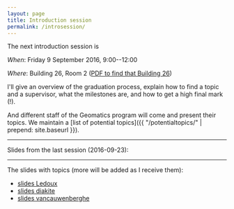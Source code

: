 ```yaml
---
layout: page
title: Introduction session
permalink: /introsession/
---
```


The next introduction session is 

_When_: Friday 9 September 2016, 9:00--12:00

_Where_: Building 26, Room 2 ([PDF to find that Building 26](http://studenten.tudelft.nl/fileadmin/Files/tudelft/over/contact_en_bereikbaarheid/Plattegrond_TUDelft.pdf))

I'll give an overview of the graduation process, explain how to find a
topic and a supervisor, what the milestones are, and how to get a high
final mark (!).

And different staff of the Geomatics program will come and present their topics.
We maintain a [list of potential topics]({{ "/potentialtopics/" | prepend: site.baseurl }}).


- - -

Slides from the last session (2016-09-23):

<script async class="speakerdeck-embed" data-id="7531eb84678742e39629cd27173790c2" data-ratio="1.33333333333333" src="//speakerdeck.com/assets/embed.js"></script>

- - -

The slides with topics (more will be added as I receive them):

  - [slides Ledoux](ledoux.pdf)
  - [slides diakite](diakite.pdf)
  - [slides vancauwenberghe](vancauwenberghe.pdf)
